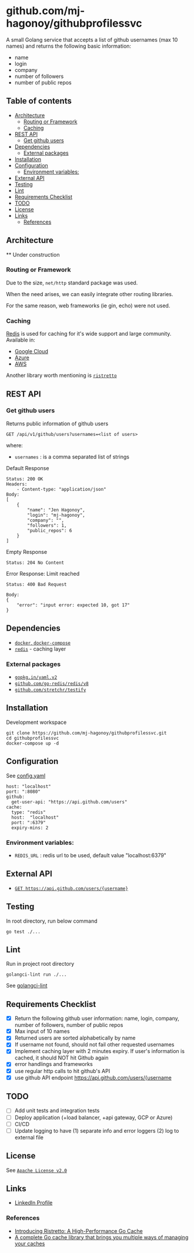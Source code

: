 # github.com/mj-hagonoy/githubprofilessvc

A small Golang service that accepts a list of github usernames (max 10 names) and returns the following basic information:
- name
- login
- company
- number of followers
- number of public repos

## Table of contents
  * [Architecture](#architecture)
    + [Routing or Framework](#routing-or-framework)
    + [Caching](#caching)
  * [REST API](#rest-api)
    + [Get github users](#get-github-users)
  * [Dependencies](#dependencies)
    + [External packages](#external-packages)
  * [Installation](#installation)
  * [Configuration](#configuration)
    + [Environment variables:](#environment-variables-)
  * [External API](#external-api)
  * [Testing](#testing)
  * [Lint](#lint)
  * [Requirements Checklist](#requirements-checklist)
  * [TODO](#todo)
  * [License](#license)
  * [Links](#links)
    + [References](#references)

## Architecture
** Under construction

### Routing or Framework
Due to the size, `net/http` standard package was used.

When the need arises, we can easily integrate other routing libraries.

For the same reason, web frameworks (ie gin, echo) were not used.

### Caching
[Redis](https://redis.io/) is used for caching for it's wide support and large community.
Available in:
- [Google Cloud](https://cloud.google.com/memorystore/docs/redis)
- [Azure](https://azure.microsoft.com/en-us/services/cache/)
- [AWS](https://aws.amazon.com/elasticache/redis/)

Another library worth mentioning is [`ristretto`](https://github.com/dgraph-io/ristretto)

## REST API
### Get github users
Returns public information of github users
```
GET /api/v1/github/users?usernames=<list of users>
```
where:

- `usernames` : is a comma separated list of strings

Default Response
```
Status: 200 OK
Headers:
    - Content-type: "application/json"
Body: 
[
    {
        "name": "Jen Hagonoy",
        "login": "mj-hagonoy",
        "company": "",
        "followers": 1,
        "public_repos": 6
    }
]
```

Empty Response
```
Status: 204 No Content
```

Error Response: Limit reached
```
Status: 400 Bad Request

Body: 
{
    "error": "input error: expected 10, got 17"
}
```

## Dependencies
- [`docker`, `docker-compose`](https://www.docker.com/)
- [`redis`](https://hub.docker.com/_/redis) - caching layer


### External packages
- [`gopkg.in/yaml.v2`](https://github.com/go-yaml/yaml/tree/v2.4.0) 
- [`github.com/go-redis/redis/v8`](https://github.com/go-redis/redis)
- [`github.com/stretchr/testify`](https://github.com/stretchr/testify)

## Installation
Development workspace
```
git clone https://github.com/mj-hagonoy/githubprofilessvc.git
cd githubprofilessvc
docker-compose up -d
```

## Configuration
See [config.yaml](./config.yaml)
```
host: "localhost"
port: ":8080"
github:
  get-user-api: "https://api.github.com/users"
cache:
  type: "redis"
  host:  "localhost"
  port: ":6379"
  expiry-mins: 2
```

### Environment variables:
- `REDIS_URL` : redis url to be used, default value "localhost:6379"

## External API
- [`GET https://api.github.com/users/{username}`](https://docs.github.com/en/rest/reference/users#get-a-user)

## Testing
In root directory, run below command
```
go test ./...
```

## Lint
Run in project root directory
```
golangci-lint run ./...
```
See [golangci-lint](https://golangci-lint.run/)

## Requirements Checklist
- [x] Return the following github user information: name, login, company, number of followers, number of public repos
- [x] Max input of 10 names
- [x] Returned users are sorted alphabetically by name
- [x] If username not found, should not fail other requested usernames
- [x] Implement caching layer with 2 minutes expiry. If user's information is cached, it should NOT hit Github again
- [x] error handlings and frameworks
- [x] use regular http calls to hit github's API
- [x] use github API endpoint https://api.github.com/users/{username

## TODO
- [ ] Add unit tests and integration tests
- [ ] Deploy application (+load balancer, +api gateway, GCP or Azure)
- [ ] CI/CD
- [ ] Update logging to have (1) separate info and error loggers (2) log to external file

## License
See [`Apache License v2.0`](./LICENSE)

## Links
- [LinkedIn Profile](https://www.linkedin.com/in/jenessa-hagonoy-023b09b1/)

### References
- [Introducing Ristretto: A High-Performance Go Cache](https://dgraph.io/blog/post/introducing-ristretto-high-perf-go-cache/)
- [A complete Go cache library that brings you multiple ways of managing your caches](https://golangexample.com/a-complete-go-cache-library-that-brings-you-multiple-ways-of-managing-your-caches/)